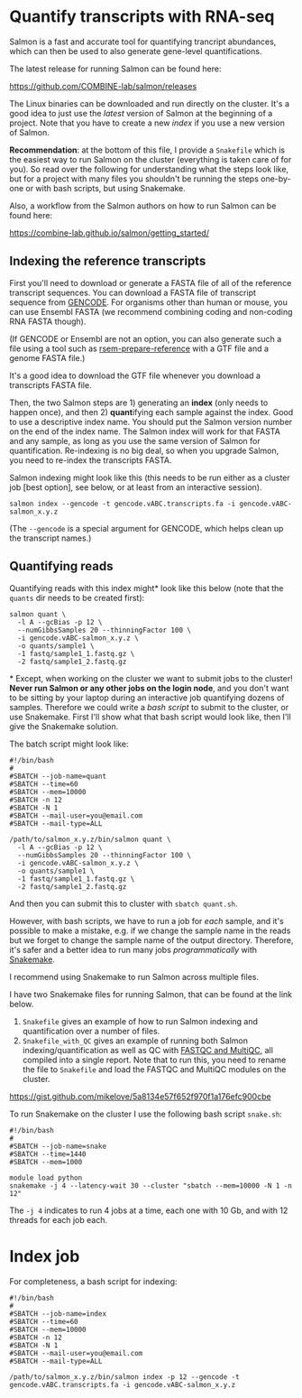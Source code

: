 # Quantify transcripts with RNA-seq

Salmon is a fast and accurate tool for quantifying trancript
abundances, which can then be used to also generate gene-level
quantifications.

The latest release for running Salmon can be found here:

<https://github.com/COMBINE-lab/salmon/releases>

The Linux binaries can be downloaded and run directly on the
cluster. It's a good idea to just use the *latest* version of Salmon
at the beginning of a project. Note that you have to create a new
*index* if you use a new version of Salmon.

**Recommendation**: at the bottom of this file, I provide a
`Snakefile` which is the easiest way to run Salmon on the cluster
(everything is taken care of for you). So read over the following for
understanding what the steps look like, but for a project with many
files you shouldn't be running the steps one-by-one or with bash
scripts, but using Snakemake.

Also, a workflow from the Salmon authors on how to run Salmon can be
found here: 

<https://combine-lab.github.io/salmon/getting_started/>

## Indexing the reference transcripts

First you'll need to download or generate a FASTA file of all of the
reference transcript sequences. You can download a FASTA file of transcript
sequence from
[GENCODE](https://www.gencodegenes.org/). For organisms other than human or
mouse, you can use Ensembl FASTA 
(we recommend combining coding and non-coding RNA FASTA though).

(If GENCODE or Ensembl are not an option, you can also generate such a
file using a tool such as
[rsem-prepare-reference](http://deweylab.biostat.wisc.edu/rsem/rsem-prepare-reference.html)
with a GTF file and a genome FASTA file.)

It's a good idea to download the GTF file whenever you download a transcripts FASTA file.

Then, the two Salmon steps are 1) generating an **index** (only needs to happen once), 
and then 2) **quant**ifying each sample against the index. Good to use a descriptive index name.
You should put the Salmon version number on the end of the index name. The Salmon index will work
for that FASTA and any sample, as long as you use the same version of Salmon for quantification.
Re-indexing is no big deal, so when you upgrade Salmon, you need to re-index the transcripts FASTA.

Salmon indexing might look like this (this needs to be run either as a 
cluster job [best option], see below, or at least from an interactive session).

```
salmon index --gencode -t gencode.vABC.transcripts.fa -i gencode.vABC-salmon_x.y.z
```

(The `--gencode` is a special argument for GENCODE, which helps clean up the transcript names.)

## Quantifying reads 

Quantifying reads with this index might* look like this below
(note that the `quants` dir needs to be created first):

```
salmon quant \
  -l A --gcBias -p 12 \
  --numGibbsSamples 20 --thinningFactor 100 \
  -i gencode.vABC-salmon_x.y.z \
  -o quants/sample1 \
  -1 fastq/sample1_1.fastq.gz \
  -2 fastq/sample1_2.fastq.gz
```

\* Except, when working on the cluster we want to submit jobs to the cluster!
**Never run Salmon or any other jobs on the login node**, and you don't want
to be sitting by your laptop during an interactive job quantifying
dozens of samples. Therefore we could write a *bash script* to submit
to the cluster, or use Snakemake. First I'll show what that bash
script would look like, then I'll give the Snakemake solution.

The batch script might look like:

```
#!/bin/bash
#
#SBATCH --job-name=quant
#SBATCH --time=60
#SBATCH --mem=10000
#SBATCH -n 12
#SBATCH -N 1
#SBATCH --mail-user=you@email.com
#SBATCH --mail-type=ALL

/path/to/salmon_x.y.z/bin/salmon quant \
  -l A --gcBias -p 12 \
  --numGibbsSamples 20 --thinningFactor 100 \
  -i gencode.vABC-salmon_x.y.z \
  -o quants/sample1 \
  -1 fastq/sample1_1.fastq.gz \
  -2 fastq/sample1_2.fastq.gz
```

And then you can submit this to cluster with `sbatch quant.sh`.

However, with bash scripts, we have to run a job for *each* sample, and it's
possible to make a mistake, e.g. if we change the sample name in the reads
but we forget to change the sample name of the output directory. 
Therefore, it's safer and a better idea to run many jobs *programmatically*
with [Snakemake](https://snakemake.readthedocs.io/en/stable/).

I recommend using Snakemake to run Salmon across multiple files. 

I have two Snakemake files for running Salmon, that can be found at
the link below.

1. `Snakefile` gives an example of how to run Salmon indexing and
   quantification over a number of files.
2. `Snakefile_with_QC` gives an example of running both Salmon
   indexing/quantification as well as QC with 
   [FASTQC and MultiQC](fastq_multiqc.md), all compiled into a single
   report. Note that to run this, you need to rename the file to
   `Snakefile` and load the FASTQC and MultiQC modules on the cluster.

<https://gist.github.com/mikelove/5a8134e57f652f970f1a176efc900cbe>

To run Snakemake on the cluster I use the following bash script
`snake.sh`:

```
#!/bin/bash
#
#SBATCH --job-name=snake
#SBATCH --time=1440
#SBATCH --mem=1000

module load python
snakemake -j 4 --latency-wait 30 --cluster "sbatch --mem=10000 -N 1 -n 12"
```

The `-j 4` indicates to run 4 jobs at a time, each one with 10 Gb, and
with 12 threads for each job each.

# Index job

For completeness, a bash script for indexing:

```
#!/bin/bash
#
#SBATCH --job-name=index
#SBATCH --time=60
#SBATCH --mem=10000
#SBATCH -n 12
#SBATCH -N 1
#SBATCH --mail-user=you@email.com
#SBATCH --mail-type=ALL

/path/to/salmon_x.y.z/bin/salmon index -p 12 --gencode -t gencode.vABC.transcripts.fa -i gencode.vABC-salmon_x.y.z
```
